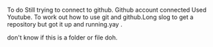 To do 
Still trying to connect to github.
Github account connected Used Youtube. To work out how to use git and github.Long slog to get a repository but got it up and running.yay .



don't know if this is a folder or file doh.